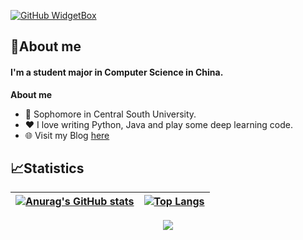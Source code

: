 <!-- <p align="center"><a href="https://git.io/typing-svg"><img src="https://readme-typing-svg.herokuapp.com?font=Fira+Code&size=30&pause=4000&color=0B2734&width=435&lines=Linley+Shi+(indexss)" alt="Typing SVG" /></a></p> -->

[![GitHub WidgetBox](https://github-widgetbox.vercel.app/api/profile?username=indexss&theme=nautilus&data=followers,repositories,stars,commits)](https://github.com/indexss)

## 🥱About me

#### I'm a student major in Computer Science in China.

**About me**

- 📖 Sophomore in Central South University.
- ❤️ I love writing Python, Java and play some deep learning code.
- 🌐 Visit my Blog  [here](http://www.shilinli.com)


## 📈Statistics
| [![Anurag's GitHub stats](https://github-readme-stats.vercel.app/api?username=indexss&theme=tokyonight&hide_border=true)](https://github.com/anuraghazra/github-readme-stats) | [![Top Langs](https://github-readme-stats.vercel.app/api/top-langs/?username=indexss&layout=compact&theme=tokyonight&hide_border=true)](https://github.com/anuraghazra/github-readme-stats) |
| ------------------------------------------------------------ | ------------------------------------------------------------ |



<div align="center">
    <img  src="https://github-readme-streak-stats.herokuapp.com/?user=indexss&hide_border=false" />
</div>
